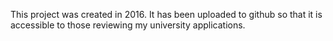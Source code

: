 This project was created in 2016.
It has been uploaded to github so that it is accessible to those reviewing my university applications.
